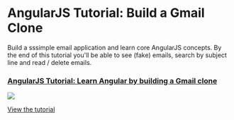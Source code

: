 # AngularJS Tutorial: Build a Gmail Clone

Build a sssimple email application and learn core AngularJS concepts. By the end of this tutorial you'll be able to see (fake) emails, search by subject line and read / delete emails.

### [AngularJS Tutorial: Learn Angular by building a Gmail clone](http://www.thinkful.com/learn/angularjs-tutorial-build-a-gmail-clone/)

[![](http://i.imgur.com/zW9JKKA.png)](http://www.thinkful.com/learn/angularjs-tutorial-build-a-gmail-clone/)

[View the tutorial](http://www.thinkful.com/learn/angularjs-tutorial-build-a-gmail-clone/)
